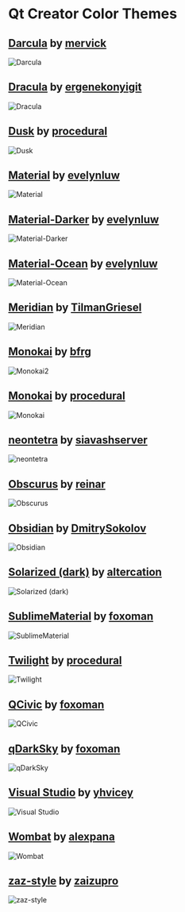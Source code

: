 # Qt Creator Color Themes

## [Darcula] by [mervick]
![Darcula][DARCULA_SCREENSHOT]

## [Dracula] by [ergenekonyigit]
![Dracula][DRACULA_SCREENSHOT]

## [Dusk] by [procedural]
![Dusk][DUSK_SCREENSHOT]

## [Material] by [evelynluw]
![Material][MATERIAL_SCREENSHOT]

## [Material-Darker] by [evelynluw]
![Material-Darker][MATERIAL_DARKER_SCREENSHOT]

## [Material-Ocean] by [evelynluw]
![Material-Ocean][MATERIAL_OCEAN_SCREENSHOT]

## [Meridian] by [TilmanGriesel]
![Meridian][MERIDIAN_SCREENSHOT]

## [Monokai](https://github.com/bfrg/qtcreator-monokai) by [bfrg]
![Monokai2][MONOKAI2_SCREENSHOT]

## [Monokai](https://github.com/procedural/qtcreator_themes) by [procedural]
![Monokai][MONOKAI_SCREENSHOT]

## [neontetra] by [siavashserver]
![neontetra][NEONTETRA_SCREENSHOT]

## [Obscurus] by [reinar]
![Obscurus][OBSCURUS_SCREENSHOT]

## [Obsidian] by [DmitrySokolov]
![Obsidian][OBSIDIAN_SCREENSHOT]

## [Solarized (dark)] by [altercation]
![Solarized (dark)][SOLARIZED_DARK_SCREENSHOT]

## [SublimeMaterial] by [foxoman]
![SublimeMaterial][SUBLIMEMATERIAL_SCREENSHOT]

## [Twilight] by [procedural]
![Twilight][TWILIGHT_SCREENSHOT]

## [QCivic] by [foxoman]
![QCivic][QCIVIC_SCREENSHOT]

## [qDarkSky] by [foxoman]
![qDarkSky][QDARKSKY_SCREENSHOT]

## [Visual Studio] by [yhvicey]
![Visual Studio][VISUAL_STUDIO_SCREENSHOT]

## [Wombat] by [alexpana]
![Wombat][WOMBAT_SCREENSHOT]

## [zaz-style] by [zaizupro]
![zaz-style][ZAZ_STYLE_SCREENSHOT]

<!--- Source URLs -->
[Darcula]: https://github.com/mervick/Qt-Creator-Darcula
[Dracula]: https://github.com/dracula/qtcreator
[Dusk]: https://github.com/procedural/qtcreator_themes
[Material]: https://github.com/evelynluw/qt-creator-material-themes
[Material-Darker]: https://github.com/evelynluw/qt-creator-material-themes
[Material-Ocean]: https://github.com/evelynluw/qt-creator-material-themes
[Meridian]: https://github.com/TilmanGriesel/qt-creator-meridian
[neontetra]: https://github.com/siavashserver/neontetra-theme
[Obscurus]: https://github.com/reinar/qt-creator-obscurus
[Obsidian]: https://github.com/DmitrySokolov/qtcreator-obsidian-theme
[Solarized (dark)]: https://github.com/altercation/solarized/tree/master/qtcreator
[SublimeMaterial]: https://github.com/foxoman/sublimematerial
[Twilight]: https://github.com/procedural/qtcreator_themes
[QCivic]: https://github.com/foxoman/qcivic
[qDarkSky]: https://github.com/foxoman/qDarkSky
[Visual Studio]: https://github.com/yhvicey/Visual-Studio-2015-Dark-Theme-for-Qt-Creator
[Wombat]: https://github.com/alexpana/qt-creator-wombat-theme
[zaz-style]: https://github.com/zaizupro/qt-creator-zaz-style-theme

<!--- Author URLs -->
[alexpana]: https://github.com/alexpana
[altercation]: https://github.com/altercation
[bfrg]: https://github.com/bfrg
[DmitrySokolov]: https://github.com/DmitrySokolov
[ergenekonyigit]: https://github.com/ergenekonyigit
[evelynluw]: https://github.com/evelynluw
[foxoman]: https://github.com/foxoman
[mervick]: https://github.com/mervick
[procedural]: https://github.com/procedural
[reinar]: https://github.com/reinar
[siavashserver]: https://github.com/siavashserver
[TilmanGriesel]: https://github.com/TilmanGriesel
[yhvicey]: https://github.com/yhvicey
[zaizupro]: https://github.com/zaizupro

<!--- Screenshot URIs -->
[DARCULA_SCREENSHOT]: ./img/darcula-by-mervick.png
[DRACULA_SCREENSHOT]: ./img/dracula-by-ergenekonyigit.png
[DUSK_SCREENSHOT]: ./img/dusk-by-procedural.png
[MATERIAL_SCREENSHOT]: ./img/material-by-evelynluw.png
[MATERIAL_DARKER_SCREENSHOT]: ./img/material-darker-by-evelynluw.png
[MATERIAL_OCEAN_SCREENSHOT]: ./img/material-ocean-by-evelynluw.png
[MERIDIAN_SCREENSHOT]: ./img/meridian-by-tilmangriesel.png
[MONOKAI2_SCREENSHOT]: ./img/monokai-by-bfrg.png
[MONOKAI_SCREENSHOT]: ./img/monokai-by-procedural.png
[NEONTETRA_SCREENSHOT]: ./img/neontetra-by-siavashserver.png
[OBSCURUS_SCREENSHOT]: ./img/obscurus-by-reinar.png
[OBSIDIAN_SCREENSHOT]: ./img/obsidian-by-dmitrysokolov.png
[SOLARIZED_DARK_SCREENSHOT]: ./img/solarized-dark-by-altercation.png
[SUBLIMEMATERIAL_SCREENSHOt]: ./img/sublimematerial-by-foxoman.png
[TWILIGHT_SCREENSHOT]: ./img/twilight-by-procedural.png
[QCIVIC_SCREENSHOT]: ./img/qcivic-by-foxoman.png
[QDARKSKY_SCREENSHOT]: ./img/qdarksky-by-foxoman.png
[VISUAL_STUDIO_SCREENSHOT]: ./img/visual-studio-by-yhvicey.png
[WOMBAT_SCREENSHOT]: ./img/wombat-by-alexpana.png
[ZAZ_STYLE_SCREENSHOT]: ./img/zaz-style-by-zaizupro.png
